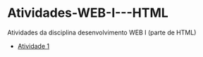 # Atividades-WEB-I---HTML
Atividades da disciplina desenvolvimento WEB I (parte de HTML)
- [Atividade 1](Atividade1.html)
